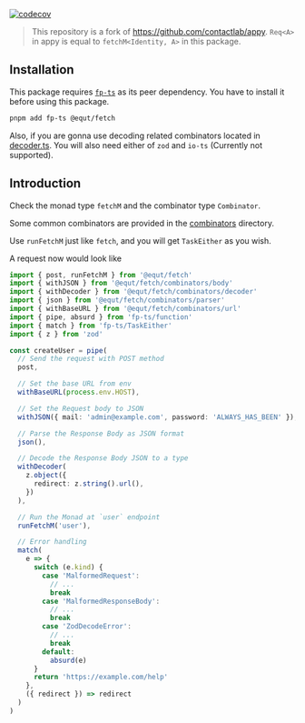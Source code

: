 [![codecov](https://codecov.io/gh/equt/fetch/branch/main/graph/badge.svg?token=EgscdLwP1m)](https://codecov.io/gh/equt/fetch)

> This repository is a fork of https://github.com/contactlab/appy. `Req<A>` in
> appy is equal to `fetchM<Identity, A>` in this package.

## Installation

This package requires [`fp-ts`](https://github.com/gcanti/fp-ts) as its peer
dependency. You have to install it before using this package.

```sh
pnpm add fp-ts @equt/fetch
```

Also, if you are gonna use decoding related combinators located in
[decoder.ts](./src/combinators/decoder.ts). You will also need either of `zod`
and `io-ts` (Currently not supported).

## Introduction

Check the monad type `fetchM` and the combinator type `Combinator`.

Some common combinators are provided in the [combinators](/src/combinators)
directory.

Use `runFetchM` just like `fetch`, and you will get `TaskEither` as you wish.

A request now would look like

```typescript
import { post, runFetchM } from '@equt/fetch'
import { withJSON } from '@equt/fetch/combinators/body'
import { withDecoder } from '@equt/fetch/combinators/decoder'
import { json } from '@equt/fetch/combinators/parser'
import { withBaseURL } from '@equt/fetch/combinators/url'
import { pipe, absurd } from 'fp-ts/function'
import { match } from 'fp-ts/TaskEither'
import { z } from 'zod'

const createUser = pipe(
  // Send the request with POST method
  post,

  // Set the base URL from env
  withBaseURL(process.env.HOST),

  // Set the Request body to JSON
  withJSON({ mail: 'admin@example.com', password: 'ALWAYS_HAS_BEEN' }),

  // Parse the Response Body as JSON format
  json(),

  // Decode the Response Body JSON to a type
  withDecoder(
    z.object({
      redirect: z.string().url(),
    })
  ),

  // Run the Monad at `user` endpoint
  runFetchM('user'),

  // Error handling
  match(
    e => {
      switch (e.kind) {
        case 'MalformedRequest':
          // ...
          break
        case 'MalformedResponseBody':
          // ...
          break
        case 'ZodDecodeError':
          // ...
          break
        default:
          absurd(e)
      }
      return 'https://example.com/help'
    },
    ({ redirect }) => redirect
  )
)
```
